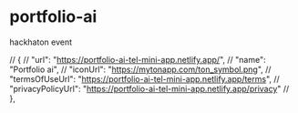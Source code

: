 # portfolio-ai

hackhaton event

// {
// "url": "https://portfolio-ai-tel-mini-app.netlify.app/",
// "name": "Portfolio ai",
// "iconUrl": "https://mytonapp.com/ton_symbol.png",
// "termsOfUseUrl": "https://portfolio-ai-tel-mini-app.netlify.app/terms",
// "privacyPolicyUrl": "https://portfolio-ai-tel-mini-app.netlify.app/privacy"
// },
